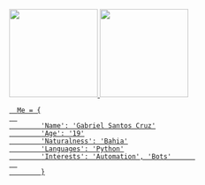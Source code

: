 <div>
  <a href="https://github.com/GabrielSantosCruz">
  <img height="160em" src="https://github-readme-stats.vercel.app/api?username=GabrielSantosCruz&show_icons=true&theme=dracula&include_all_commits=true&count_private=true"/>
  <img height="160em" src="https://github-readme-stats.vercel.app/api/top-langs/?username=GabrielSantosCruz&layout=compact&langs_count=7&theme=dracula"/>
</div>
      
      Me = {
      
            'Name': 'Gabriel Santos Cruz'
            'Age': '19'
            'Naturalness': 'Bahia'
            'Languages': 'Python'
            'Interests': 'Automation', 'Bots'      
      
            }
